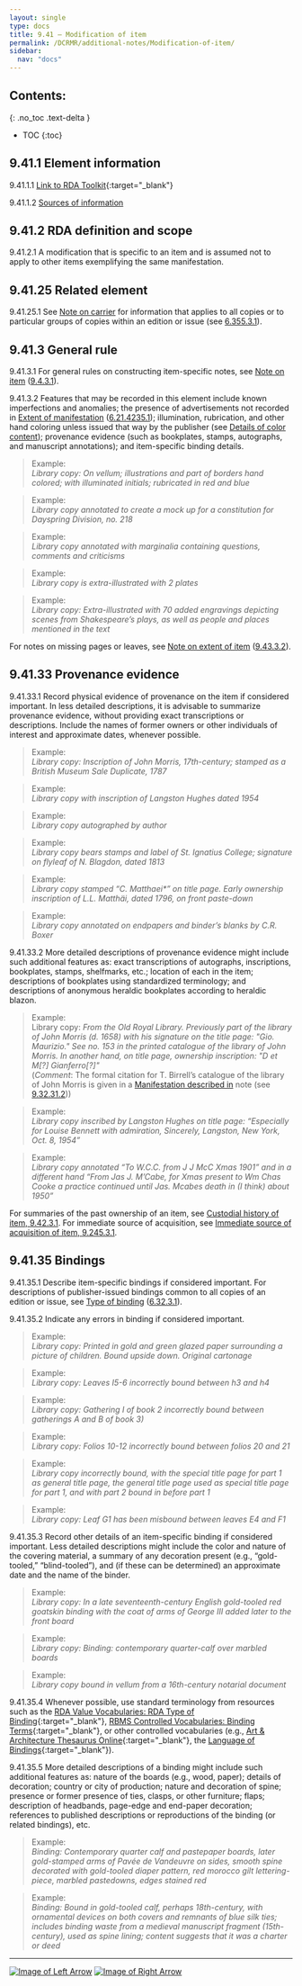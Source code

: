 ```yaml
---
layout: single
type: docs
title: 9.41 — Modification of item
permalink: /DCRMR/additional-notes/Modification-of-item/
sidebar:
  nav: "docs"
---
```


## Contents:
{: .no_toc .text-delta }

- TOC
{:toc}

## 9.41.1 Element information

<a name="9.41.1.1">9.41.1.1</a> [Link to RDA Toolkit](https://beta.rdatoolkit.org/Content?externalId=en-US_ala-0933d5b6-bbe5-3c50-87cb-5a54df6d2580){:target="_blank"}

<a name="9.41.1.2">9.41.1.2</a> [Sources of information](/DCRMR/additional-notes/#9011-sources-of-information)

## 9.41.2 RDA definition and scope

<a name="9.41.2.1">9.41.2.1</a> A modification that is specific to an item and is assumed not to apply to other items exemplifying the same manifestation.

## 9.41.25 Related element

<a name="9.41.25.1">9.41.25.1</a> See [Note on carrier](/DCRMR/phys-desc/Note-on-carrier/) for information that applies to all copies or to particular groups of copies within an edition or issue (see [6.355.3.1](/DCRMR/phys-desc/Note-on-carrier/#6.355.3.1)).

## 9.41.3 General rule

<a name="9.41.3.1">9.41.3.1</a> For general rules on constructing item-specific notes, see [Note on item](/DCRMR/additional-notes/Note-on-item/) ([9.4.3.1](/DCRMR/additional-notes/Note-on-item/#9.4.3.1)).

<a name="9.41.3.2">9.41.3.2</a> Features that may be recorded in this element include known imperfections and anomalies; the presence of advertisements not recorded in [Extent of manifestation](/DCRMR/phys-desc/Extent-of-manifestation/) ([6.21.4235.1](/DCRMR/phys-desc/Extent-of-manifestation/#6.21.4235.1)); illumination, rubrication, and other hand coloring unless issued that way by the publisher (see [Details of color content](/DCRMR/phys-desc/Details-of-color-content/)); provenance evidence (such as bookplates, stamps, autographs, and manuscript annotations); and item-specific binding details. 

>Example:  
><CITE>Library copy: On vellum; illustrations and part of borders hand colored; with illuminated initials; rubricated in red and blue</CITE>

>Example:  
><CITE>Library copy annotated to create a mock up for a constitution for Dayspring Division, no. 218</CITE>

>Example:  
><CITE>Library copy annotated with marginalia containing questions, comments and criticisms</CITE>

>Example:  
><CITE>Library copy is extra-illustrated with 2 plates</CITE>

>Example:  
><CITE>Library copy: Extra-illustrated with 70 added engravings depicting scenes from Shakespeare’s plays, as well as people and places mentioned in the text</CITE>

For notes on missing pages or leaves, see [Note on extent of item](/DCRMR/additional-notes/Note-on-extent-of-item/) ([9.43.3.2](/DCRMR/additional-notes/Note-on-extent-of-item/#9.43.3.2)).

## 9.41.33 Provenance evidence

<a name="9.41.33.1">9.41.33.1</a> Record physical evidence of provenance on the item if considered important. In less detailed descriptions, it is advisable to summarize provenance evidence, without providing exact transcriptions or descriptions. Include the names of former owners or other individuals of interest and approximate dates, whenever possible.

>Example:  
><CITE>Library copy: Inscription of John Morris, 17th-century; stamped as a British Museum Sale Duplicate, 1787</CITE>

>Example:  
><CITE>Library copy with inscription of Langston Hughes dated 1954</CITE>

>Example:  
><CITE>Library copy autographed by author</CITE>

>Example:  
><CITE>Library copy bears stamps and label of St. Ignatius College; signature on flyleaf of N. Blagdon, dated 1813</CITE>

>Example:  
><CITE>Library copy stamped “C. Matthaei*” on title page. Early ownership inscription of L.L. Matthäi, dated 1796, on front paste-down</CITE>

>Example:  
><CITE>Library copy annotated on endpapers and binder’s blanks by C.R. Boxer</CITE>

<a name="9.41.33.2">9.41.33.2</a> More detailed descriptions of provenance evidence might include such additional features as: exact transcriptions of autographs, inscriptions, bookplates, stamps, shelfmarks, etc.; location of each in the item; descriptions of bookplates using standardized terminology; and descriptions of anonymous heraldic bookplates according to heraldic blazon.

>Example:  
>Library copy: <CITE>From the Old Royal Library. Previously part of the library of John Morris (d. 1658) with his signature on the title page: "Gio. Maurizio." See no. 153 in the printed catalogue of the library of John Morris. In another hand, on title page, ownership inscription: "D et M[?] Gianferro[?]"</CITE>  
>(*Comment*: The formal citation for T. Birrell’s catalogue of the library of John Morris is given in a [Manifestation described in](/DCRMR/additional-notes/Manifestation-described-in/) note (see [9.32.31.2](/DCRMR/additional-notes/Manifestation-described-in/#9.32.31.2)))

>Example:  
><CITE>Library copy inscribed by Langston Hughes on title page: “Especially for Louise Bennett with admiration, Sincerely, Langston, New York, Oct. 8, 1954” </CITE>

>Example:  
><CITE>Library copy annotated “To W.C.C. from J J McC Xmas 1901” and in a different hand “From Jas J. M’Cabe, for Xmas present to Wm Chas Cooke a practice continued until Jas. Mcabes death in (I think) about 1950”</CITE>

For summaries of the past ownership of an item, see [Custodial history of item, 9.42.3.1](/DCRMR/additional-notes/Custodial-history-of-item/#9.42.3.1). For immediate source of acquisition, see [Immediate source of acquisition of item, 9.245.3.1](/DCRMR/additional-notes/Immediate-source-of-acquisition-of-item/#9.425.3.1).

## 9.41.35 Bindings

<a name="9.41.35.1">9.41.35.1</a> Describe item-specific bindings if considered important. For descriptions of publisher-issued bindings common to all copies of an edition or issue, see [Type of binding](/DCRMR/phys-desc/Type-of-binding/) ([6.32.3.1](/DCRMR/phys-desc/Type-of-binding/#6.32.3.1)).

<a name="9.41.35.2">9.41.35.2</a> Indicate any errors in binding if considered important.

>Example:  
><CITE>Library copy: Printed in gold and green glazed paper surrounding a picture of children. Bound upside down. Original cartonage</CITE>

>Example:  
><CITE>Library copy: Leaves I5-6 incorrectly bound between h3 and h4</CITE>

>Example:  
><CITE>Library copy: Gathering I of book 2 incorrectly bound between gatherings A and B of book 3)</CITE>

>Example:  
><CITE>Library copy: Folios 10-12 incorrectly bound between folios 20 and 21</CITE>

>Example:  
><CITE>Library copy incorrectly bound, with the special title page for part 1 as general title page, the general title page used as special title page for part 1, and with part 2 bound in before part 1</CITE>

>Example:  
><CITE>Library copy: Leaf G1 has been misbound between leaves E4 and F1</CITE>

<a name="9.41.35.3">9.41.35.3</a> Record other details of an item-specific binding if considered important. Less detailed descriptions might include the color and nature of the covering material, a summary of any decoration present (e.g., “gold-tooled,” “blind-tooled”), and (if these can be determined) an approximate date and the name of the binder.

>Example:  
><CITE>Library copy: In a late seventeenth-century English gold-tooled red goatskin binding with the coat of arms of George III added later to the front board</CITE>

>Example:  
><CITE>Library copy: Binding: contemporary quarter-calf over marbled boards</CITE>

>Example:  
><CITE>Library copy bound in vellum from a 16th-century notarial document</CITE>

<a name="9.41.35.4">9.41.35.4</a> Whenever possible, use standard terminology from resources such as the [RDA Value Vocabularies: RDA Type of Binding](https://access.rdatoolkit.org/VES/VES?externalId=en-US_rdaves_RDA_Type_of_Binding){:target="_blank"}, [RBMS Controlled Vocabularies: Binding Terms](http://rbms.info/vocabularies/index.shtml){:target="_blank"}, or other controlled vocabularies (e.g., [Art & Architecture Thesaurus Online](https://www.getty.edu/research/tools/vocabularies/aat/){:target="_blank"}, the [Language of Bindings](https://www.ligatus.org.uk/lob/){:target="_blank"}). 

<a name="9.41.35.5">9.41.35.5</a> More detailed descriptions of a binding might include such additional features as: nature of the boards (e.g., wood, paper); details of decoration; country or city of production; nature and decoration of spine; presence or former presence of ties, clasps, or other furniture; flaps; description of headbands, page-edge and end-paper decoration; references to published descriptions or reproductions of the binding (or related bindings), etc.

>Example:  
><CITE>Binding: Contemporary quarter calf and pastepaper boards, later gold-stamped arms of Pavée de Vandeuvre on sides, smooth spine decorated with gold-tooled diaper pattern, red morocco gilt lettering-piece, marbled pastedowns, edges stained red</CITE>

>Example:  
><CITE>Binding: Bound in gold-tooled calf, perhaps 18th-century, with ornamental devices on both covers and remnants of blue silk ties; includes binding waste from a medieval manuscript fragment (15th-century), used as spine lining; content suggests that it was a charter or deed</CITE>

---

[![Image of Left Arrow](https://rbms-bsc.github.io/DCRMR/assets/pictures/navigation/Arrow_Left.png "9.4 — Note on item")](/DCRMR/additional-notes/Note-on-item/) [![Image of Right Arrow](https://rbms-bsc.github.io/DCRMR/assets/pictures/navigation/Arrow_Right.png "9.42 — Custodial history of item")](/DCRMR/additional-notes/Custodial-history-of-item/)
